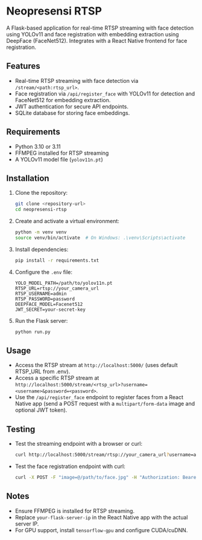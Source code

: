 # Neopresensi RTSP

A Flask-based application for real-time RTSP streaming with face detection using YOLOv11 and face registration with embedding extraction using DeepFace (FaceNet512). Integrates with a React Native frontend for face registration.

## Features

- Real-time RTSP streaming with face detection via `/stream/<path:rtsp_url>`.
- Face registration via `/api/register_face` with YOLOv11 for detection and FaceNet512 for embedding extraction.
- JWT authentication for secure API endpoints.
- SQLite database for storing face embeddings.

## Requirements

- Python 3.10 or 3.11
- FFMPEG installed for RTSP streaming
- A YOLOv11 model file (`yolov11n.pt`)

## Installation

1. Clone the repository:

   ```bash
   git clone <repository-url>
   cd neopresensi-rtsp
   ```

2. Create and activate a virtual environment:

   ```bash
   python -m venv venv
   source venv/bin/activate  # On Windows: .\venv\Scripts\activate
   ```

3. Install dependencies:

   ```bash
   pip install -r requirements.txt
   ```

4. Configure the `.env` file:

   ```plaintext
   YOLO_MODEL_PATH=/path/to/yolov11n.pt
   RTSP_URL=rtsp://your_camera_url
   RTSP_USERNAME=admin
   RTSP_PASSWORD=password
   DEEPFACE_MODEL=Facenet512
   JWT_SECRET=your-secret-key
   ```

5. Run the Flask server:
   ```bash
   python run.py
   ```

## Usage

- Access the RTSP stream at `http://localhost:5000/` (uses default RTSP_URL from .env).
- Access a specific RTSP stream at `http://localhost:5000/stream/<rtsp_url>?username=<username>&password=<password>`.
- Use the `/api/register_face` endpoint to register faces from a React Native app (send a POST request with a `multipart/form-data` image and optional JWT token).

## Testing

- Test the streaming endpoint with a browser or curl:
  ```bash
  curl http://localhost:5000/stream/rtsp://your_camera_url?username=admin&password=password
  ```
- Test the face registration endpoint with curl:
  ```bash
  curl -X POST -F "image=@/path/to/face.jpg" -H "Authorization: Bearer your-jwt-token" http://localhost:5000/api/register_face
  ```

## Notes

- Ensure FFMPEG is installed for RTSP streaming.
- Replace `your-flask-server-ip` in the React Native app with the actual server IP.
- For GPU support, install `tensorflow-gpu` and configure CUDA/cuDNN.
